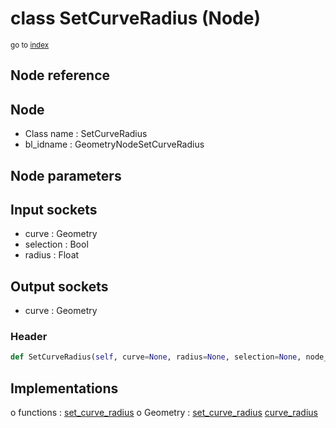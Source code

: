 # class SetCurveRadius (Node)

<sub>go to [index](/docs/index.md)</sub>

## Node reference

Node
----
 - Class name : SetCurveRadius
 - bl_idname : GeometryNodeSetCurveRadius

Node parameters
---------------

Input sockets
-------------
 - curve : Geometry
 - selection : Bool
 - radius : Float

Output sockets
--------------
 - curve : Geometry

### Header

``` python
def SetCurveRadius(self, curve=None, radius=None, selection=None, node_label=None, node_color=None):
```

## Implementations

o functions : [set_curve_radius](#set_curve_radius)
o Geometry : [set_curve_radius](#set_curve_radius) [curve_radius](#curve_radius) 

